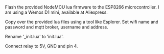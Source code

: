 Flash the provided NodeMCU lua firmware to the ESP8266 microcontroller.
I am using a Wemos D1 mini, available at Aliexpress.

Copy over the provided lua files using a tool like Esplorer.
Set wifi name and password and mqtt broker, username and address.

Rename '_init.lua' to 'init.lua'.

Connect relay to 5V, GND and pin 4.
